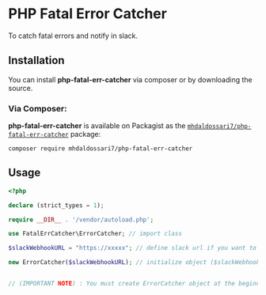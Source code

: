 # PHP Fatal Error Catcher

To catch fatal errors and notify in slack.

## Installation

You can install **php-fatal-err-catcher** via composer or by downloading the source.

### Via Composer:

**php-fatal-err-catcher** is available on Packagist as the
[`mhdaldossari7/php-fatal-err-catcher`](https://packagist.org/packages/mhdaldossari7/php-fatal-err-catcher) package:

```
composer require mhdaldossari7/php-fatal-err-catcher
```

## Usage

```php
<?php

declare (strict_types = 1);

require __DIR__ . '/vendor/autoload.php';

use FatalErrCatcher\ErrorCatcher; // import class

$slackWebhookURL = "https://xxxxx"; // define slack url if you want to get notification in slack

new ErrorCatcher($slackWebhookURL); // initialize object ($slackWebhookURL is optional argument)


// (IMPORTANT NOTE) : You must create ErrorCatcher object at the beginning of your script, so it detects the incoming errors.
```
